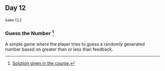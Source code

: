 ## Day 12

`Game` `CLI`


### Guess the Number [^solution]

A simple game where the player tries to guess a randomly generated number 
based on greater than or less than feedback.


[^solution]: [Solution given in the course.](https://replit.com/@appbrewery/guess-the-number-final)
